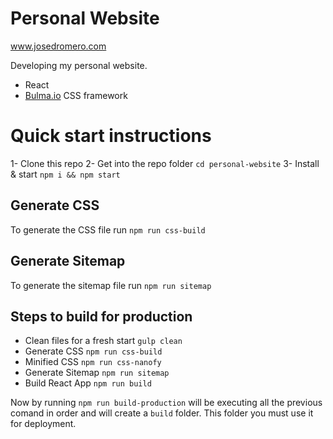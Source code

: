 # Personal Website
www.josedromero.com

Developing my personal website.

- React
- [Bulma.io](https://bulma.io/) CSS framework

# Quick start instructions
1- Clone this repo
2- Get into the repo folder ```cd personal-website```
3- Install & start ```npm i && npm start```

## Generate CSS
To generate the CSS file run ```npm run css-build```

## Generate Sitemap
To generate the sitemap file run ```npm run sitemap```

## Steps to build for production
- Clean files for a fresh start ```gulp clean```
- Generate CSS ```npm run css-build```
- Minified CSS ```npm run css-nanofy```
- Generate Sitemap ```npm run sitemap```
- Build React App ```npm run build```

Now by running ```npm run build-production``` will be executing all the previous comand in order and will create a ```build``` folder. This folder you must use it for deployment.
